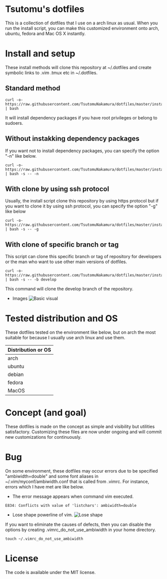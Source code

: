 # Tsutomu's dotfiles
This is a collection of dotfiles that I use on a arch linux as usual.
When you run the install script, you can make this customized environment onto arch, ubuntu, fedora and Mac OS X instantly.

# Install and setup
These install methods will clone this repository at ~/.dotfiles and create symbolic links to .vim .tmux etc in ~/.dotfiles.

## Standard method
```
curl -o- https://raw.githubusercontent.com/TsutomuNakamura/dotfiles/master/install.sh | bash
```
It will install dependency packages if you have root privileges or belong to sudoers.

## Without instakking dependency packages
If you want not to install dependency packages, you can specify the option "-n" like below.
```
curl -o- https://raw.githubusercontent.com/TsutomuNakamura/dotfiles/master/install.sh | bash -s -- -n
```
## With clone by using ssh protocol
Usually, the install script clone this repository by using https protocol but if you want to clone it by using ssh protocol, you can specify the option "-g" like below

```
curl -o- https://raw.githubusercontent.com/TsutomuNakamura/dotfiles/master/install.sh | bash -s -- -g
```

## With clone of specific branch or tag
This script can clone this specific branch or tag of repository for developers or the man who want to use other main versions of dotfiles.
```
curl -o- https://raw.githubusercontent.com/TsutomuNakamura/dotfiles/master/install.sh | bash -s -- -b develop
```
This command will clone the develop branch of the repository.


+ Images
![Basic visual](https://github.com/TsutomuNakamura/dotfiles/wiki/img/dotfiles_policy00.png)


# Tested distribution and OS
These dotfiles tested on the environment like below, but on arch the most suitable for because I usually use arch linux and use them.

| Distribution or OS |
| ------------------ |
| arch               |
| ubuntu             |
| debian             |
| fedora             |
| MacOS              |

# Concept (and goal)
These dotfiles is made on the concept as simple and visibility but utilities satisfactory.
Customizing these files are now under ongoing and will commit new customizations for continuously.

# Bug
On some environment, these dotfiles may occur errors due to be specified "ambiwidth=double" and some font aliases in ~/.vim/myconf/ambiwidth.conf that is called from .vimrc.
For instance, errors which I have met are like below.

+ The error message appears when command vim executed.
```
E834: Conflicts with value of 'listchars': ambiwidth=double
```
+ Lose shape powerline of vim.
![Lose shape](https://github.com/TsutomuNakamura/dotfiles/wiki/img/lose_shape_powerline00.png)

If you want to eliminate the causes of defects, then you can disable the options by creating .vimrc_do_not_use_ambiwidth in your home directory.

```
touch ~/.vimrc_do_not_use_ambiwidth
```

# License
The code is available under the MIT license.

